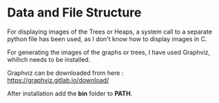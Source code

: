 # Data and File Structure

For displaying images of the Trees or Heaps, a system call to a separate python file has been used, as I don't know how to display images in C.

For generating the images of the graphs or trees, I have used Graphviz, whihch needs to be installed.

Graphviz can be downloaded from here : https://graphviz.gitlab.io/download/

After installation add the **bin** folder to **PATH**.
